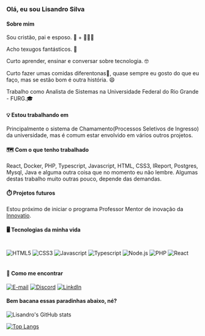 ### Olá, eu sou Lisandro Silva

#### Sobre mim

Sou cristão, pai e esposo. 🙏 + 👨‍👩‍👦

Acho texugos fantásticos. 🦡

Curto aprender, ensinar e conversar sobre tecnologia. 🤓

Curto fazer umas comidas diferentonas🥘, quase sempre eu gosto do que eu faço, mas se estão bom é outra história. 😄

Trabalho como Analista de Sistemas na Universidade Federal do Rio Grande - FURG.🎓


#### 💡 Estou trabalhando em

Principalmente o sistema de Chamamento(Processos Seletivos de Ingresso) da universidade, mas é comum estar envolvido em vários outros projetos.

#### 🗺️ Com o que tenho trabalhado

React, Docker, PHP, Typescript, Javascript, HTML, CSS3, IReport, Postgres, Mysql, Java e alguma outra coisa que no momento eu não lembre.
Algumas destas trabalho muito outras pouco, depende das demandas.

#### ⏱️ Projetos futuros
Estou próximo de iniciar o programa Professor Mentor de inovação da [Innovatio](https://innovatio.furg.br/).

#### 🖥️ Tecnologias da minha vida
<div style="display: inline_block"><br />
  <img align="center" alt="HTML5" src="https://img.shields.io/badge/HTML5-E34F26?style=for-the-badge&logo=html5&logoColor=white">
  <img align="center" alt="CSS3" src="https://img.shields.io/badge/CSS3-1572B6?style=for-the-badge&logo=css3&logoColor=white">
  <img align="center" alt="Javascript" src="https://img.shields.io/badge/JavaScript-F7DF1E?style=for-the-badge&logo=javascript&logoColor=black">
  <img align="center" alt="Typescript" src="https://img.shields.io/badge/TypeScript-007ACC?style=for-the-badge&logo=typescript&logoColor=white">
  <img align="center" alt="Node.js" src="https://img.shields.io/badge/Node.js-43853D?style=for-the-badge&logo=node.js&logoColor=white">
  <img align="center" alt="PHP" src="https://img.shields.io/badge/PHP-777BB4?style=for-the-badge&logo=php&logoColor=white">
  <img align="center" alt="React" src="https://img.shields.io/badge/React-20232A?style=for-the-badge&logo=react&logoColor=61DAFB">
</div>
<br />

#### 🎯 Como me encontrar

[![E-mail](https://img.shields.io/badge/Gmail-D14836?style=for-the-badge&logo=gmail&logoColor=white)](mailto:lisandro.t.silva@gmail.com)
[![Discord](https://img.shields.io/badge/Discord-7289DA?style=for-the-badge&logo=discord&logoColor=white)](https://discord.com/users/387186745453707264)
[![LinkdIn](https://img.shields.io/badge/LinkedIn-0077B5?style=for-the-badge&logo=linkedin&logoColor=white)](https://www.linkedin.com/in/lisandrotsilva/)
<!-- https://dev.to/envoy_/150-badges-for-github-pnk -->

#### Bem bacana essas paradinhas abaixo, né?

![Lisandro's GitHub stats](https://github-readme-stats.vercel.app/api?username=lisandroTSilva&show_icons=true&theme=radical)

[![Top Langs](https://github-readme-stats.vercel.app/api/top-langs/?username=lisandroTSilva&theme=radical)](https://github.com/anuraghazra/github-readme-stats)

<!-- https://github.com/anuraghazra/github-readme-stats#repo-card-exclusive-options -->
